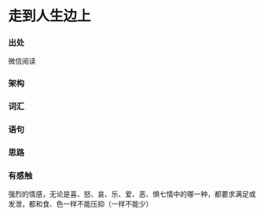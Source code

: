 # 走到人生边上

###  出处

微信阅读

### 架构



### 词汇

### 语句

### 思路



### 有感触

强烈的情感，无论是喜、怒、哀、乐、爱、恶、惧七情中的哪一种，都要求满足或发泄，都和食、色一样不能压抑（一样不能少）